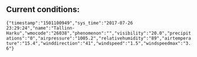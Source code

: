 ## Current conditions: 
 ``` {"timestamp":"1501100949","sys_time":"2017-07-26 23:29:24","name":"Tallinn-Harku","wmocode":"26038","phenomenon":"","visibility":"20.0","precipitations":"0","airpressure":"1005.2","relativehumidity":"89","airtemperature":"15.4","winddirection":"41","windspeed":"1.5","windspeedmax":"3.6"} ```

